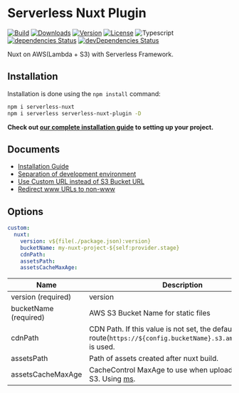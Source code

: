 # Serverless Nuxt Plugin

<p>
  <a href="https://github.com/wan2land/serverless-nuxt/actions?query=workflow%3A%22Node.js+CI%22"><img alt="Build" src="https://img.shields.io/github/workflow/status/wan2land/serverless-nuxt/Node.js%20CI?logo=github&style=flat-square" /></a>
  <a href="https://npmcharts.com/compare/serverless-nuxt?minimal=true"><img alt="Downloads" src="https://img.shields.io/npm/dt/serverless-nuxt.svg?style=flat-square" /></a>
  <a href="https://www.npmjs.com/package/serverless-nuxt"><img alt="Version" src="https://img.shields.io/npm/v/serverless-nuxt.svg?style=flat-square" /></a>
  <a href="https://www.npmjs.com/package/serverless-nuxt"><img alt="License" src="https://img.shields.io/npm/l/serverless-nuxt.svg?style=flat-square" /></a>
  <img alt="Typescript" src="https://img.shields.io/badge/language-Typescript-007acc.svg?style=flat-square" />
  <br />
  <a href="https://david-dm.org/wan2land/serverless-nuxt"><img alt="dependencies Status" src="https://img.shields.io/david/wan2land/serverless-nuxt.svg?style=flat-square" /></a>
  <a href="https://david-dm.org/wan2land/serverless-nuxt?type=dev"><img alt="devDependencies Status" src="https://img.shields.io/david/dev/wan2land/serverless-nuxt.svg?style=flat-square" /></a>
</p>

Nuxt on AWS(Lambda + S3) with Serverless Framework.

## Installation

Installation is done using the `npm install` command:

```bash
npm i serverless-nuxt
npm i serverless serverless-nuxt-plugin -D
```

**Check out [our complete installation guide](./docs/installation.md) to setting up your project.**

## Documents

- [Installation Guide](./docs/installation.md)
- [Separation of development environment](./docs/separation-of-development-environment.md)
- [Use Custom URL instead of S3 Bucket URL](./docs/use-custom-url-instead-of-s3-bucket-url.md)
- [Redirect www URLs to non-www](./docs/redirect-www-urls-to-non-www.md)

## Options

```yml
custom:
  nuxt:
    version: v${file(./package.json):version}
    bucketName: my-nuxt-project-${self:provider.stage}
    cdnPath:
    assetsPath:
    assetsCacheMaxAge:
```

Name                 | Description | Default
---------------------| ----------- | ------- |
version (required)   | version     |
bucketName (required)| AWS S3 Bucket Name for static files
cdnPath              | CDN Path. If this value is not set, the default S3 route(`https://${config.bucketName}.s3.amazonaws.com`) is used. | `null` 
assetsPath           | Path of assets created after nuxt build. | `".nuxt/dist/client"`
assetsCacheMaxAge    | CacheControl MaxAge to use when uploading assets to S3. Using [ms](https://github.com/zeit/ms#examples). | `365d`

